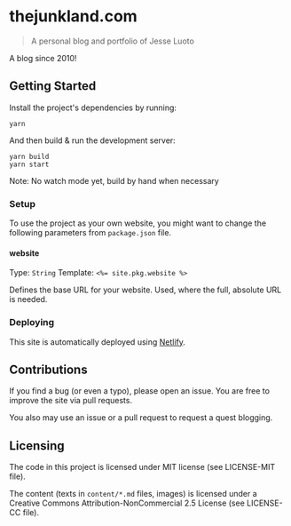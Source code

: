 # thejunkland.com
> A personal blog and portfolio of Jesse Luoto

A blog since 2010!

## Getting Started

Install the project's dependencies by running:

```
yarn
```

And then build & run the development server:

```
yarn build
yarn start
```

Note: No watch mode yet, build by hand when necessary

### Setup
To use the project as your own website, you might want to change the following
parameters from `package.json` file.

#### website
Type: `String`
Template: `<%= site.pkg.website %>`

Defines the base URL for your website. Used, where the full, absolute URL is
needed.


### Deploying

This site is automatically deployed using [Netlify](https://www.netlify.com/).

## Contributions

If you find a bug (or even a typo), please open an issue. You are free to
improve the site via pull requests.

You also may use an issue or a pull request to request a quest blogging.

## Licensing

The code in this project is licensed under MIT license (see LICENSE-MIT file).

The content (texts in `content/*.md` files, images) is licensed under a
Creative Commons Attribution-NonCommercial 2.5 License (see LICENSE-CC file).
